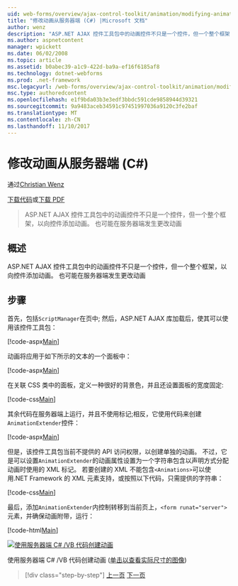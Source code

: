 ```yaml
---
uid: web-forms/overview/ajax-control-toolkit/animation/modifying-animations-from-the-server-side-cs
title: "修改动画从服务器端 (C#) |Microsoft 文档"
author: wenz
description: "ASP.NET AJAX 控件工具包中的动画控件不只是一个控件，但一个整个框架，以向控件添加动画。 动画也可能会..."
ms.author: aspnetcontent
manager: wpickett
ms.date: 06/02/2008
ms.topic: article
ms.assetid: b0abec39-a1c9-422d-ba9a-ef16f6185af8
ms.technology: dotnet-webforms
ms.prod: .net-framework
msc.legacyurl: /web-forms/overview/ajax-control-toolkit/animation/modifying-animations-from-the-server-side-cs
msc.type: authoredcontent
ms.openlocfilehash: e1f9bda03b3e3edf3bbdc591cde9858944d39321
ms.sourcegitcommit: 9a9483aceb34591c97451997036a9120c3fe2baf
ms.translationtype: MT
ms.contentlocale: zh-CN
ms.lasthandoff: 11/10/2017
---
```

<a name="modifying-animations-from-the-server-side-c"></a>修改动画从服务器端 (C#)
====================
通过[Christian Wenz](https://github.com/wenz)

[下载代码](http://download.microsoft.com/download/f/9/a/f9a26acd-8df4-4484-8a18-199e4598f411/Animation9.cs.zip)或[下载 PDF](http://download.microsoft.com/download/6/7/1/6718d452-ff89-4d3f-a90e-c74ec2d636a3/animation9CS.pdf)

> ASP.NET AJAX 控件工具包中的动画控件不只是一个控件，但一个整个框架，以向控件添加动画。 也可能在服务器端发生更改动画


## <a name="overview"></a>概述

ASP.NET AJAX 控件工具包中的动画控件不只是一个控件，但一个整个框架，以向控件添加动画。 也可能在服务器端发生更改动画

## <a name="steps"></a>步骤

首先，包括`ScriptManager`在页中; 然后，ASP.NET AJAX 库加载后，使其可以使用该控件工具包：

[!code-aspx[Main](modifying-animations-from-the-server-side-cs/samples/sample1.aspx)]

动画将应用于如下所示的文本的一个面板中：

[!code-aspx[Main](modifying-animations-from-the-server-side-cs/samples/sample2.aspx)]

在关联 CSS 类中的面板，定义一种很好的背景色，并且还设置面板的宽度固定:

[!code-css[Main](modifying-animations-from-the-server-side-cs/samples/sample3.css)]

其余代码在服务器端上运行，并且不使用标记;相反，它使用代码来创建`AnimationExtender`控件：

[!code-aspx[Main](modifying-animations-from-the-server-side-cs/samples/sample4.aspx)]

但是，该控件工具包当前不提供的 API 访问权限，以创建单独的动画。 不过，它是可以设置`AnimationExtender`的动画属性设置为一个字符串包含以声明方式分配动画时使用的 XML 标记。 若要创建的 XML 不能包含`<Animations>`可以使用.NET Framework 的 XML 元素支持，或按照以下代码，只需提供的字符串：

[!code-css[Main](modifying-animations-from-the-server-side-cs/samples/sample5.css)]

最后，添加`AnimationExtender`内控制转移到当前页上，`<form runat="server">`元素，并确保动画附带，运行：

[!code-html[Main](modifying-animations-from-the-server-side-cs/samples/sample6.html)]


[![使用服务器端 C# /VB 代码创建动画](modifying-animations-from-the-server-side-cs/_static/image2.png)](modifying-animations-from-the-server-side-cs/_static/image1.png)

使用服务器端 C# /VB 代码创建动画 ([单击以查看实际尺寸的图像](modifying-animations-from-the-server-side-cs/_static/image3.png))

>[!div class="step-by-step"]
[上一页](triggering-an-animation-in-another-control-cs.md)
[下一页](executing-animations-using-client-side-code-cs.md)
